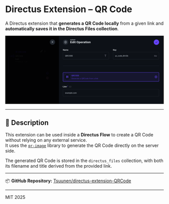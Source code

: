 # Directus Extension – QR Code

A Directus extension that **generates a QR Code locally** from a given link and **automatically saves it in the Directus Files collection**.

![QR Code Preview](./assets/directus-extension-QRCode.png)

---

## 🧩 Description

This extension can be used inside a **Directus Flow** to create a QR Code without relying on any external service.  
It uses the [`qr-image`](https://github.com/alexeyten/qr-image) library to generate the QR Code directly on the server side.

The generated QR Code is stored in the `directus_files` collection, with both its filename and title derived from the provided link.

---

📦 **GitHub Repository:** [Tsuunen/directus-extension-QRCode](https://github.com/Tsuunen/directus-extension-QRCode)

---

MIT 2025
